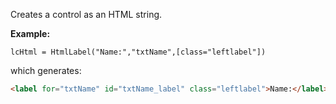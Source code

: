 ﻿Creates a <label> control as an HTML string.

**Example:**  
```foxpro
lcHtml = HtmlLabel("Name:","txtName",[class="leftlabel"])
```

which generates: 

```html
<label for="txtName" id="txtName_label" class="leftlabel">Name:</label>
```